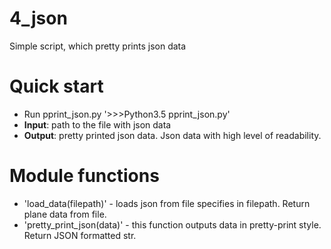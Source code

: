 # 4_json

Simple script, which pretty prints json data

# Quick start

 - Run pprint_json.py '>>>Python3.5 pprint_json.py'
 - **Input**: path to the file with json data
 - **Output**: pretty printed json data. Json data with high level of readability.

# Module functions

 - 'load_data(filepath)' - loads json from file specifies in filepath. Return plane data from file.
 - 'pretty_print_json(data)' - this function outputs data in pretty-print style. Return JSON formatted str.
